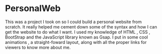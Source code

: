 # PersonalWeb
  This was a project I took on so I could build a personal website from scratch. It really helped me cement down some of the syntax and how I can get the website to do what I want. I used my knowledge of HTML , CSS , BootStrap and the JavaScript library known as Gsap. I put in some cool animations , a straight-foward layout, along with all the proper links for viewers to know more about me. 

